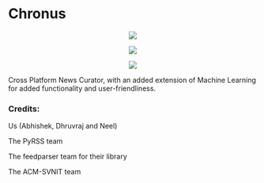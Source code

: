 
# Chronus
<p align="center"><img src="https://image.ibb.co/kZc7b6/iconbeta2.png"/></p>

<p align="center"><img src="https://forthebadge.com/images/badges/made-with-python.svg"/></p>
<p align="center"><img src="https://forthebadge.com/images/badges/built-for-android.svg"/></p>





Cross Platform News Curator, with an added extension of Machine Learning for added functionality and user-friendliness.
<h3>Credits:</h3>

Us (Abhishek, Dhruvraj and Neel)

The PyRSS team

The feedparser team for their library

The ACM-SVNIT team
